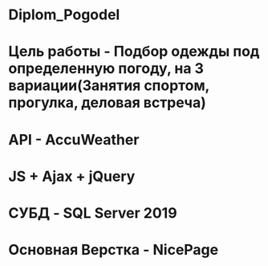 # Diplom_Pogodel
# Цель работы - Подбор одежды под определенную погоду, на 3 вариации(Занятия спортом, прогулка, деловая встреча)
# API - AccuWeather
# JS + Ajax + jQuery
# СУБД  - SQL Server 2019
# Основная Верстка - NicePage
